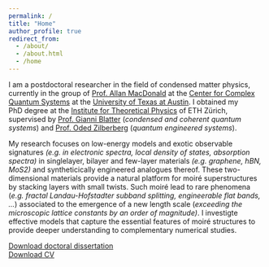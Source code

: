 ```yaml
---
permalink: /
title: "Home"
author_profile: true
redirect_from: 
  - /about/
  - /about.html
  - /home
---
```


I am a postdoctoral researcher in the field of condensed matter physics, currently in the group of [Prof. Allan MacDonald](https://web2.ph.utexas.edu/~macdgrp/) at the [Center for Complex Quantum Systems](http://order.ph.utexas.edu/) at the [University of Texas at Austin](https://www.utexas.edu/). I obtained my PhD degree at the [Institute for Theoretical Physics](https://itp.phys.ethz.ch/) of ETH Zürich, supervised by [Prof. Gianni Blatter](https://itp.phys.ethz.ch/research/condmat/vortex.html) (*condensed and coherent quantum systems*) and [Prof. Oded Zilberberg](https://quest.phys.ethz.ch/) (*quantum engineered systems*).

My research focuses on low-energy models and exotic observable signatures *(e.g. in electronic spectra, local density of states, absorption spectra)* in singlelayer, bilayer and few-layer materials *(e.g. graphene, hBN, MoS2)* and syntheticically engineered analogues thereof. These two-dimensional materials provide a natural platform for moiré superstructures by stacking layers with small twists. Such moiré lead to rare phenomena (*e.g. fractal Landau-Hofstadter subband splitting, engineerable flat bands, ...*) associated to the emergence of a new length scale (*exceeding the microscopic lattice constants by an order of magnitude)*. I investigte effective models that capture the essential features of moiré structures to provide deeper understanding to complementary numerical studies.

[Download doctoral dissertation](https://doi.org/10.3929/ethz-b-000475934)\
[Download CV](files/CV_WolfTobias_March25_2024.pdf)
